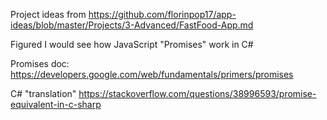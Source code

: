 Project ideas from https://github.com/florinpop17/app-ideas/blob/master/Projects/3-Advanced/FastFood-App.md

Figured I would see how JavaScript "Promises" work in C#

Promises doc:
https://developers.google.com/web/fundamentals/primers/promises

C# "translation"
https://stackoverflow.com/questions/38996593/promise-equivalent-in-c-sharp